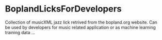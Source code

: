 # BoplandLicksForDevelopers
Collection of musicXML jazz lick retrived from the bopland.org website. Can be used by developers for music related application or as machine learning training data ...
